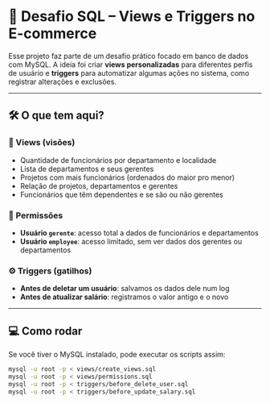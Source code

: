 # 🚀 Desafio SQL – Views e Triggers no E-commerce

Esse projeto faz parte de um desafio prático focado em banco de dados com MySQL. A ideia foi criar **views personalizadas** para diferentes perfis de usuário e **triggers** para automatizar algumas ações no sistema, como registrar alterações e exclusões.

---

## 🛠 O que tem aqui?

### 🔎 Views (visões)

- Quantidade de funcionários por departamento e localidade
- Lista de departamentos e seus gerentes
- Projetos com mais funcionários (ordenados do maior pro menor)
- Relação de projetos, departamentos e gerentes
- Funcionários que têm dependentes e se são ou não gerentes

### 🔐 Permissões

- **Usuário `gerente`**: acesso total a dados de funcionários e departamentos
- **Usuário `employee`**: acesso limitado, sem ver dados dos gerentes ou departamentos

### ⚙️ Triggers (gatilhos)

- **Antes de deletar um usuário**: salvamos os dados dele num log
- **Antes de atualizar salário**: registramos o valor antigo e o novo

---

## 💻 Como rodar

Se você tiver o MySQL instalado, pode executar os scripts assim:

```bash
mysql -u root -p < views/create_views.sql
mysql -u root -p < views/permissions.sql
mysql -u root -p < triggers/before_delete_user.sql
mysql -u root -p < triggers/before_update_salary.sql
